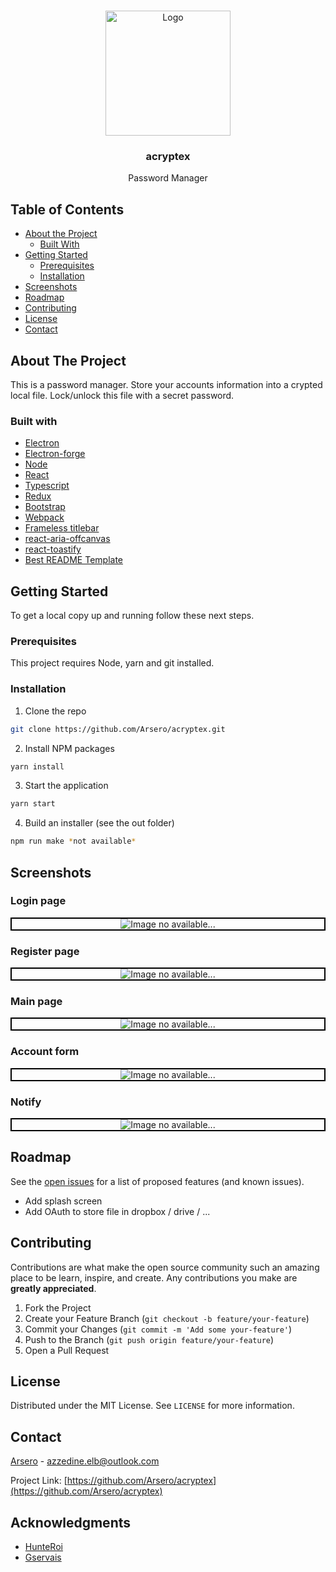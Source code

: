 <!--
*** Thanks for checking out this README Template. If you have a suggestion that would
*** make this better, please fork the repo and create a pull request or simply open
*** an issue with the tag "enhancement".
*** Thanks again! Now go create something AMAZING! :D
-->

<!-- PROJECT SHIELDS -->
<!--
*** I'm using markdown "reference style" links for readability.
*** Reference links are enclosed in brackets [ ] instead of parentheses ( ).
*** See the bottom of this document for the declaration of the reference variables
*** for contributors-url, forks-url, etc. This is an optional, concise syntax you may use.
*** https://www.markdownguide.org/basic-syntax/#reference-style-links
-->

<!-- PROJECT LOGO -->
<br />
<p align="center">
    <img src="resources/icons/shield.png" alt="Logo" width="200" height="200">

  <h3 align="center">acryptex</h3>

  <p align="center">
    Password Manager
    <br />
</p>

<!-- TABLE OF CONTENTS -->

## Table of Contents

- [About the Project](#about-the-project)
  - [Built With](#built-with)
- [Getting Started](#getting-started)
  - [Prerequisites](#prerequisites)
  - [Installation](#installation)
- [Screenshots](#screenshots)
- [Roadmap](#roadmap)
- [Contributing](#contributing)
- [License](#license)
- [Contact](#contact)

## About The Project

This is a password manager. Store your accounts information into a crypted local file. Lock/unlock this file with a secret password.

### Built with

- [Electron](https://www.electronjs.org/)
- [Electron-forge](https://github.com/electron-userland/electron-forge)
- [Node](https://nodejs.org/en/about/)
- [React](https://github.com/facebook/react)
- [Typescript](https://www.typescriptlang.org/)
- [Redux](https://redux.js.org/)
- [Bootstrap](https://getbootstrap.com/)
- [Webpack](https://github.com/webpack/webpack)
- [Frameless titlebar](https://github.com/Cristian006/frameless-titlebar)
- [react-aria-offcanvas](https://github.com/neosiae/react-aria-offcanvas)
- [react-toastify](https://github.com/fkhadra/react-toastify)
- [Best README Template](https://github.com/othneildrew/Best-README-Template)

<!-- GETTING STARTED -->

## Getting Started

To get a local copy up and running follow these next steps.

### Prerequisites

This project requires Node, yarn and git installed.

### Installation

1. Clone the repo

```sh
git clone https://github.com/Arsero/acryptex.git
```

2. Install NPM packages

```sh
yarn install
```

3. Start the application

```sh
yarn start
```

4. Build an installer (see the out folder)

```sh
npm run make *not available*
```

## Screenshots

### Login page

<p align="center" style="border: 2px solid black">
    <img src="resources/images/login.png" alt="Image no available...">
</p>

### Register page

<p align="center" style="border: 2px solid black">
    <img src="resources/images/register.png" alt="Image no available...">
</p>

### Main page

<p align="center" style="border: 2px solid black">
    <img src="resources/images/main.png"  alt="Image no available...">
</p>

### Account form

<p align="center" style="border: 2px solid black">
    <img src="resources/images/form.png" alt="Image no available...">
</p>

### Notify

<p align="center" style="border: 2px solid black">
    <img src="resources/images/notify.png" alt="Image no available...">
</p>

<!-- ROADMAP -->

## Roadmap

See the [open issues](https://github.com/Arsero/acryptex_old/issues) for a list of proposed features (and known issues).

- Add splash screen
- Add OAuth to store file in dropbox / drive / ...

<!-- CONTRIBUTING -->

## Contributing

Contributions are what make the open source community such an amazing place to be learn, inspire, and create. Any contributions you make are **greatly appreciated**.

1. Fork the Project
2. Create your Feature Branch (`git checkout -b feature/your-feature`)
3. Commit your Changes (`git commit -m 'Add some your-feature'`)
4. Push to the Branch (`git push origin feature/your-feature`)
5. Open a Pull Request

## License

Distributed under the MIT License. See `LICENSE` for more information.

<!-- CONTACT -->

## Contact

[Arsero](https://github.com/Arsero) - azzedine.elb@outlook.com

Project Link: [https://github.com/Arsero/acryptex](https://github.com/Arsero/acryptex)

<!-- ACKNOWLEDGMENTS -->

## Acknowledgments

- [HunteRoi](https://github.com/HunteRoi)
- [Gservais](https://github.com/Gservais)
